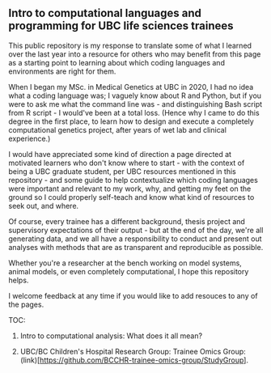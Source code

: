 ## Intro to computational languages and programming for UBC life sciences trainees

This public repository is my response to translate some of what I learned over the last year into a resource for others who may benefit from this page as a starting point to learning about which coding languages and environments are right for them.

When I began my MSc. in Medical Genetics at UBC in 2020, I had no idea what a coding language was; I vaguely know about R and Python, but if you were to ask me what the command line was - and distinguishing Bash script from R script - I would've been at a total loss. (Hence why I came to do this degree in the first place, to learn how to design and execute a completely computational genetics project, after years of wet lab and clinical experience.)

I would have appreciated some kind of direction a page directed at motivated learners who don't know where to start - with the context of being a UBC graduate student, per UBC resources mentioned in this repository - and some guide to help contextualize which coding languages were important and relevant to my work, why, and getting my feet on the ground so I could properly self-teach and know what kind of resources to seek out, and where. 

Of course, every trainee has a different background, thesis project and supervisory expectations of their output - but at the end of the day, we're all generating data, and we all have a responsibility to conduct and present out analyses with methods that are as transparent and reproducible as possible.

Whether you're a researcher at the bench working on model systems, animal models, or even completely computational, I hope this repository helps.

I welcome feedback at any time if you would like to add resouces to any of the pages.

TOC: 

1. Intro to computational analysis: What does it all mean? <link>

2. UBC/BC Children's Hospital Research Group: Trainee Omics Group: (link)[https://github.com/BCCHR-trainee-omics-group/StudyGroup]. 
